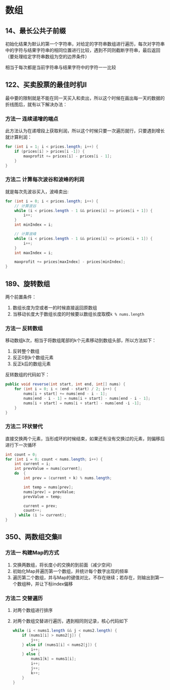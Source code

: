 # 数组

## 14、最长公共子前缀

初始化结果为默认的第一个字符串，对给定的字符串数组进行遍历，每次对字符串中的字符与结果字符串的相同位置进行比较，遇到不同则截断字符串，最后返回（要处理给定字符串数组为空的边界条件）

相当于每次都是当前字符串与结果字符中的字符一一比较

## 122、买卖股票的最佳时机II

最中要的限制就是不能在同一天买入和卖出，所以这个时候在画出每一天的数据的折线图后，就有以下解决办法：

### 方法一 连续递增的端点

此方法认为在递增段上获取利润，所以这个时候只要一次遍历就行，只要遇到增长就计算利润：

```java
for (int i = 1; i < prices.length; i++) {
    if (prices[i] > prices[i -1]) {
        maxprofit += prices[i] - prices[i - 1];
    }
}
```

### 方法二 计算每次波谷和波峰的利润

就是每次先波谷买入，波峰卖出:

```java
for (int i = 0; i < prices.length; i++) {
    // 计算波谷
    while (i < prices.length - 1 && prices[i] >= prices[i + 1]) {
        i++;
    }
    int minIndex = i;

    // 计算波峰
    while (i < prices.length - 1 && prices[i] <= prices[i + 1]) {
        i++;
    }
    int maxIndex = i;

    maxprofit += prices[maxIndex] - prices[minIndex];
}
```

## 189、旋转数组

两个前置条件：

1. 数组长度为空或者一的时候直接返回原数组
2. 当移动长度大于数组长度的时候要以数组长度取模`k % nums.length`

### 方法一 反转数组

移动数组k次，相当于将数组尾部的k个元素移动到数组头部，所以方法如下：

1. 反转整个数组
2. 反正0到k个数组元素
3. 反正k后的数组元素

反转数组的代码如下：

```java
public void reverse(int start, int end, int[] nums) {
    for (int i = 0; i < (end - start) / 2; i++) {
        nums[i + start] += nums[end - i - 1];
        nums[end - i - 1] = nums[i + start] - nums[end - i - 1];
        nums[i + start] = nums[i + start] - nums[end -i -1];
    }
}
```

### 方法二 环状替代

直接交换两个元素，当形成环的时候结束，如果还有没有交换过的元素，则偏移后进行下一次循环

```java
int count = 0;
for (int i = 0; count < nums.length; i++) {
    int current = i;
    int prevValue = nums[current];
    do  {
        int prev = (current + k) % nums.length;

        int temp = nums[prev];
        nums[prev] = prevValue;
        prevValue = temp;

        current = prev;
        count++;
    } while (i != current);
}
```

## 350、两数组交集II

### 方法一 构建Map的方式

1. 交换两数组，将长度小的交换的到前面（减少空间）
2. 初始化Map并遍历第一个数组，并统计每个数字出现的频率
3. 遍历第二个数组，并与Map的键值对比，不存在继续；若存在，则输出到第一个数组种，并让下标index偏移

### 方法二 交替遍历

1. 对两个数组进行排序
2. 对两个数组交替进行遍历，遇到相同则记录，核心代码如下

    ```java
    while (i < nums1.length && j < nums2.length) {
        if (nums1[i] > nums2[j]) {
            j++;
        } else if (nums1[i] < nums2[j]) {
            i++;
        } else {
            nums1[k] = nums1[i];
            i++;
            j++;
            k++;
        }
    }
    ```